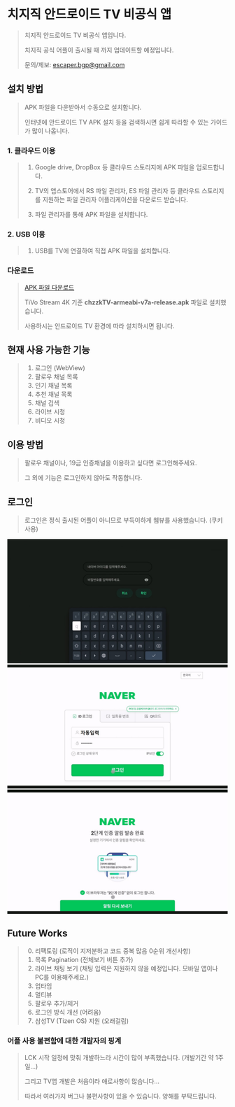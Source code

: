 # 치지직 안드로이드 TV 비공식 앱
>치지직 안드로이드 TV 비공식 앱입니다.
>
>치지직 공식 어플이 출시될 때 까지 업데이트할 예정입니다.
>
>문의/제보: escaper.bgp@gmail.com

## 설치 방법
> APK 파일을 다운받아서 수동으로 설치합니다.
>
> 인터넷에 안드로이드 TV APK 설치 등을 검색하시면 쉽게 따라할 수 있는 가이드가 많이 나옵니다. 
>
### 1. 클라우드 이용
> 
> 1) Google drive, DropBox 등 클라우드 스토리지에 APK 파일을 업로드합니다.
> 
> 2) TV의 앱스토어에서 RS 파일 관리자, ES 파일 관리자 등 클라우드 스토리지를 지원하는 파일 관리자 어플리케이션을 다운로드 받습니다.
> 
> 3) 파일 관리자를 통해 APK 파일을 설치합니다.
>
> 
### 2. USB 이용
> 1) USB를 TV에 연결하여 직접 APK 파일을 설치합니다.

### 다운로드
> [APK 파일 다운로드](https://github.com/Escaper-Park/unofficial_chzzk_android_tv/releases/tag/v0.0.2)
>
> TiVo Stream 4K 기준 **chzzkTV-armeabi-v7a-release.apk** 파일로 설치했습니다.
>
> 사용하시는 안드로이드 TV 환경에 따라 설치하시면 됩니다.


## 현재 사용 가능한 기능
>1. 로그인 (WebView)
>2. 팔로우 채널 목록
>3. 인기 채널 목록
>4. 추천 채널 목록
>5. 채널 검색
>6. 라이브 시청
>7. 비디오 시청

## 이용 방법
>팔로우 채널이나, 19금 인증채널을 이용하고 싶다면 로그인해주세요. 
>
>그 외에 기능은 로그인하지 않아도 작동합니다.

## 로그인
>로그인은 정식 출시된 어플이 아니므로 부득이하게 웹뷰를 사용했습니다. (쿠키 사용)
>
![로그인1](./images/03.jpg)
![로그인2](./images/04.jpg)
![로그인3](./images/05.jpg)

## Future Works
>0. 리팩토링 (로직이 지저분하고 코드 중복 많음 0순위 개선사항)
>1. 목록 Pagination (전체보기 버튼 추가)
>2. 라이브 채팅 보기 (채팅 입력은 지원하지 않을 예정입니다. 모바일 앱이나 PC를 이용해주세요.)
>3. 업타임
>4. 멀티뷰
>5. 팔로우 추가/제거 
>6. 로그인 방식 개선 (어려움)
>7. 삼성TV (Tizen OS) 지원 (오래걸림)

### 어플 사용 불편함에 대한 개발자의 핑계
>LCK 시작 일정에 맞춰 개발하느라 시간이 많이 부족했습니다. (개발기간 약 1주일...) 
>
>그리고 TV앱 개발은 처음이라 애로사항이 많습니다...
>
>따라서 여러가지 버그나 불편사항이 있을 수 있습니다. 양해를 부탁드립니다.
